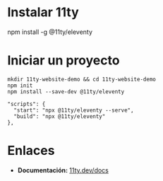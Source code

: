 

# Instalar 11ty
npm install -g @11ty/eleventy

# Iniciar un proyecto
```
mkdir 11ty-website-demo && cd 11ty-website-demo
npm init
npm install --save-dev @11ty/eleventy
```

```
"scripts": {
  "start": "npx @11ty/eleventy --serve",
  "build": "npx @11ty/eleventy"
},
```







# Enlaces
* **Documentación:** [11ty.dev/docs](https://www.11ty.dev/docs/)
